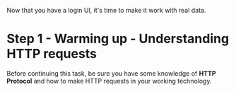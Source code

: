 Now that you have a login UI, it's time to make it work with real data.

# Step 1 - Warming up - Understanding HTTP requests

Before continuing this task, be sure you have some knowledge of **HTTP Protocol** and how to make HTTP requests in your working technology.
